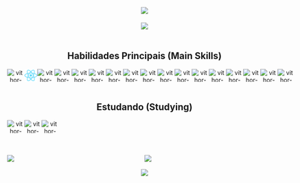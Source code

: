 <div style="display: flex">
<div align="center">
    
<img src="https://github.com/vithorDeveloper/vithorDeveloper/assets/116108525/f27df3e8-81d3-4841-8ef6-c9b620e8d6f4">

<br>
<br>

<img src="https://readme-typing-svg.herokuapp.com?font=Fira+Code&weight=300&size=50&duration=4000&pause=1000&color=999999&center=true&vCenter=true&random=false&width=1000&lines=Hello%2C+me+chamo+Carlos+Santos;Sou+um+Dev+Front-end;Seja+bem-vindo!">

<br>
<br>

## Habilidades Principais (Main Skills)
<div style="display: flex">
  <img align="center" alt="vithor-Js" height="30" width="40" src="https://cdn.jsdelivr.net/gh/devicons/devicon@latest/icons/javascript/javascript-original.svg">
  <img align="center" alt="vithor-React" height="30" width="40" src="https://raw.githubusercontent.com/devicons/devicon/master/icons/react/react-original.svg">
  <img align="center" alt="vithor-Js" height="30" width="40" src="https://cdn.jsdelivr.net/gh/devicons/devicon/icons/nodejs/nodejs-original.svg" />
  <img align="center" alt="vithor-Ts" height="30" width="40" src="https://cdn.jsdelivr.net/gh/devicons/devicon@latest/icons/typescript/typescript-plain.svg" />
  <img align="center" alt="vithor-Ts" height="30" width="40" src="https://cdn.jsdelivr.net/gh/devicons/devicon@latest/icons/redux/redux-original.svg" />
  <img align="center" alt="vithor-Ts" height="30" width="40" src="https://cdn.jsdelivr.net/gh/devicons/devicon@latest/icons/express/express-original.svg" />
  <img align="center" alt="vithor-Ts" height="30" width="40" src="https://cdn.jsdelivr.net/gh/devicons/devicon@latest/icons/jquery/jquery-original.svg" />
  <img align="center" alt="vithor-Figma" height="30" width="40" src="https://cdn.jsdelivr.net/gh/devicons/devicon@latest/icons/gulp/gulp-plain.svg" />
  <img align="center" alt="vithor-HTML" height="30" width="40" src="https://cdn.jsdelivr.net/gh/devicons/devicon@latest/icons/html5/html5-plain.svg">
  <img align="center" alt="vithor-CSS" height="30" width="40" src="https://cdn.jsdelivr.net/gh/devicons/devicon@latest/icons/css3/css3-plain.svg">
  <img align="center" alt="vithor-Git" height="30" width="40" src="https://cdn.jsdelivr.net/gh/devicons/devicon/icons/git/git-original.svg" />
  <img align="center" alt="vithor-Figma" height="30" width="40" src="https://cdn.jsdelivr.net/gh/devicons/devicon/icons/figma/figma-original.svg" />
  <img align="center" alt="vithor-Figma" height="30" width="40" src="https://cdn.jsdelivr.net/gh/devicons/devicon@latest/icons/tailwindcss/tailwindcss-original.svg" />
  <img align="center" alt="vithor-Figma" height="30" width="40" src="https://cdn.jsdelivr.net/gh/devicons/devicon@latest/icons/sass/sass-original.svg" />
  <img align="center" alt="vithor-Figma" height="30" width="40" src="https://cdn.jsdelivr.net/gh/devicons/devicon@latest/icons/sqlite/sqlite-original.svg" />
  <img align="center" alt="vithor-Figma" height="30" width="40" src="https://cdn.jsdelivr.net/gh/devicons/devicon@latest/icons/insomnia/insomnia-original.svg" />
  <img align="center" alt="vithor-Figma" height="30" width="40" src="https://cdn.jsdelivr.net/gh/devicons/devicon@latest/icons/bootstrap/bootstrap-original.svg" />
</div>

<br>

## Estudando (Studying)
<div style="display: flex">
  <img align="center" alt="vithor-Js" height="30" width="40" src="https://cdn.jsdelivr.net/gh/devicons/devicon@latest/icons/amazonwebservices/amazonwebservices-plain-wordmark.svg">
  <img align="center" alt="vithor-HTML" height="30" width="40" src="https://cdn.jsdelivr.net/gh/devicons/devicon@latest/icons/firebase/firebase-plain.svg">
  <img align="center" alt="vithor-CSS" height="30" width="40" src="https://cdn.jsdelivr.net/gh/devicons/devicon@latest/icons/nextjs/nextjs-original.svg">
</div>

<br>
<br>
<br>

<div width="100%" style="display: flex">
  <img width="50%" src="https://github-readme-stats.vercel.app/api?username=vithorDeveloper&theme=dark&show_icons=true&hide_border=true&count_private=true">
  <img width="38%" src="https://github-readme-stats.vercel.app/api/top-langs/?username=vithorDeveloper&theme=dark&show_icons=true&hide_border=true&layout=compact">
</div>

<br>

<div>
  <img width="500" src="https://github-readme-streak-stats.herokuapp.com/?user=vithorDeveloper&theme=dark&hide_border=true">
</div>
</div>
</div>
